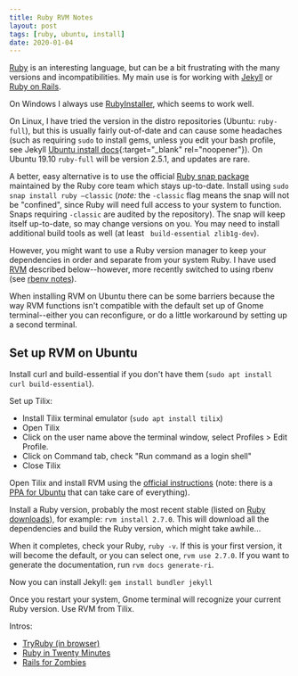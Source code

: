 ```yaml
---
title: Ruby RVM Notes
layout: post
tags: [ruby, ubuntu, install]
date: 2020-01-04
---
```


[Ruby](https://www.ruby-lang.org/en/) is an interesting language, but can be a bit frustrating with the many versions and incompatibilities.
My main use is for working with [Jekyll](https://jekyllrb.com/) or [Ruby on Rails](http://rubyonrails.org/).

On Windows I always use [RubyInstaller](https://rubyinstaller.org/), which seems to work well. 

On Linux, I have tried the version in the distro repositories (Ubuntu: `ruby-full`), but this is usually fairly out-of-date and can cause some headaches (such as requiring `sudo` to install gems, unless you edit your bash profile, see Jekyll [Ubuntu install docs](https://jekyllrb.com/docs/installation/ubuntu/){:target="_blank" rel="noopener"}).
On Ubuntu 19.10 `ruby-full` will be version 2.5.1, and updates are rare.

A better, easy alternative is to use the official [Ruby snap package](https://snapcraft.io/ruby) maintained by the Ruby core team which stays up-to-date.
Install using `sudo snap install ruby –classic` (*note:* the `-classic` flag means the snap will not be "confined", since Ruby will need full access to your system to function. Snaps requiring `-classic` are audited by the repository).
The snap will keep itself up-to-date, so may change versions on you.
You may need to install additional build tools as well (at least ` build-essential zlib1g-dev`).

However, you might want to use a Ruby version manager to keep your dependencies in order and separate from your system Ruby.
I have used [RVM](https://rvm.io/) described below--however, more recently switched to using rbenv (see [rbenv notes](https://evanwill.github.io/_drafts/notes/ruby-rbenv.html)).

When installing RVM on Ubuntu there can be some barriers because the way RVM functions isn't compatible with the default set up of Gnome terminal--either you can reconfigure, or do a little workaround by setting up a second terminal. 

## Set up RVM on Ubuntu

Install curl and build-essential if you don't have them (`sudo apt install curl build-essential`).

Set up Tilix: 

- Install Tilix terminal emulator (`sudo apt install tilix`)
- Open Tilix
- Click on the user name above the terminal window, select Profiles > Edit Profile.
- Click on Command tab, check "Run command as a login shell"
- Close Tilix

Open Tilix and install RVM using the [official instructions](https://rvm.io/rvm/install)  (note: there is a [PPA for Ubuntu](https://github.com/rvm/ubuntu_rvm) that can take care of everything).

Install a Ruby version, probably the most recent stable (listed on [Ruby downloads](https://www.ruby-lang.org/en/downloads/)), for example: 
`rvm install 2.7.0`. 
This will download all the dependencies and build the Ruby version, which might take awhile... 

When it completes, check your Ruby, `ruby -v`.
If this is your first version, it will become the default, or you can select one, `rvm use 2.7.0`.
If you want to generate the documentation, run `rvm docs generate-ri`.

Now you can install Jekyll: `gem install bundler jekyll`

Once you restart your system, Gnome terminal will recognize your current Ruby version. 
Use RVM from Tilix.

Intros:

- [TryRuby (in browser)](https://ruby.github.io/TryRuby/)
- [Ruby in Twenty Minutes](https://www.ruby-lang.org/en/documentation/quickstart/)
- [Rails for Zombies](http://railsforzombies.org/)
